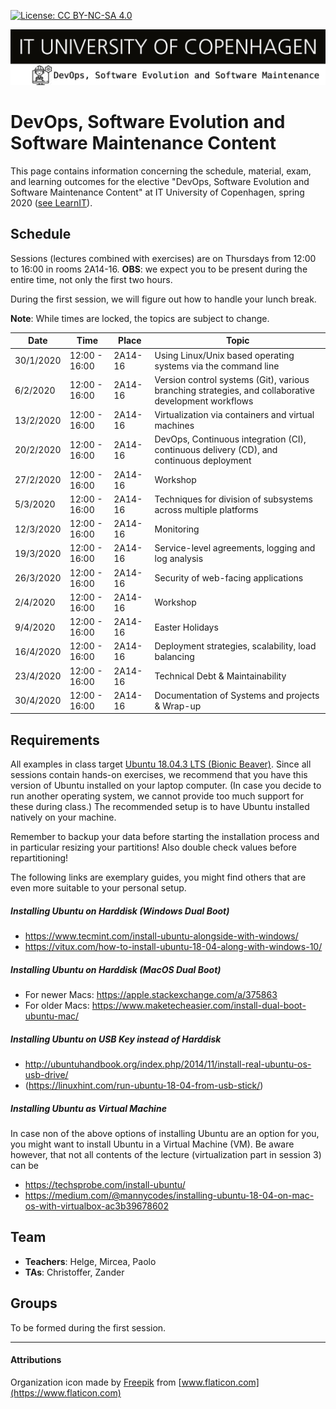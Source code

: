 
[![License: CC BY-NC-SA 4.0](https://img.shields.io/badge/License-CC%20BY--NC--SA%204.0-lightgrey.svg)](https://creativecommons.org/licenses/by-nc-sa/4.0/)

![](images/banner.png)

# DevOps, Software Evolution and Software Maintenance Content

This page contains information concerning the schedule, material, exam, and learning outcomes for the elective "DevOps, Software Evolution and Software Maintenance Content" at IT University of Copenhagen, spring 2020 ([see LearnIT](https://learnit.itu.dk/course/view.php?id=3019324)).

## Schedule

Sessions (lectures combined with exercises) are on Thursdays from 12:00 to 16:00 in rooms 2A14-16. 
**OBS**: we expect you to be present during the entire time, not only the first two hours. 

During the first session, we will figure out how to handle your lunch break.

**Note**: While times are locked, the topics are subject to change.

| Date      | Time          | Place   | Topic |
|---------- | ------------- | ------- | -------------------------- |
| 30/1/2020 | 12:00 - 16:00 | 2A14-16 | Using Linux/Unix based operating systems via the command line |
| 6/2/2020  | 12:00 - 16:00 | 2A14-16 | Version control systems (Git), various branching strategies, and collaborative development workflows |
| 13/2/2020 | 12:00 - 16:00 | 2A14-16 | Virtualization via containers and virtual machines |
| 20/2/2020 | 12:00 - 16:00 | 2A14-16 | DevOps, Continuous integration (CI), continuous delivery (CD), and continuous deployment|
| 27/2/2020 | 12:00 - 16:00 | 2A14-16 | Workshop                   |
| 5/3/2020  | 12:00 - 16:00 | 2A14-16 | Techniques for division of subsystems across multiple platforms |
| 12/3/2020 | 12:00 - 16:00 | 2A14-16 | Monitoring |
| 19/3/2020 | 12:00 - 16:00 | 2A14-16 | Service-level agreements, logging and log analysis |
| 26/3/2020 | 12:00 - 16:00 | 2A14-16 | Security of web-facing applications |
| 2/4/2020  | 12:00 - 16:00 | 2A14-16 | Workshop |
| 9/4/2020  | 12:00 - 16:00 | 2A14-16 | Easter Holidays            |
| 16/4/2020 | 12:00 - 16:00 | 2A14-16 | Deployment strategies, scalability, load balancing |
| 23/4/2020 | 12:00 - 16:00 | 2A14-16 | Technical Debt & Maintainability |
| 30/4/2020 | 12:00 - 16:00 | 2A14-16 | Documentation of Systems and projects & Wrap-up |

<!--
Using Linux/Unix based operating systems via the command line (Bash)
  * Virtualization via containers and virtual machines
  * Continuous integration (CI), continuous delivery, and continuous deployment 
  * Version control systems (Git), various branching strategies, and collaborative development workflows 
  * Coding standards, static analysis, linters, etc. 
  * Collaborative development process with code reviews, pair programming
  * Time-planning and scheduling in software engineering projects
  * Techniques for division of subsystems across multiple platforms
  * Logging and log analysis 
  * Monitoring 
  * Scalability, load balancing
  * Service-level agreements 
  * Security of web-facing applications
  * Deployment strategies
  * Technical Debt & Maintainability 
  * Refactoring and evolution of legacy systems
-->


## Requirements

All examples in class target [Ubuntu 18.04.3 LTS (Bionic Beaver)](http://releases.ubuntu.com/18.04/). Since all sessions contain hands-on exercises, we recommend that you have this version of Ubuntu installed on your laptop computer. (In case you decide to run another operating system, we cannot provide too much support for these during class.) The recommended setup is to have Ubuntu installed natively on your machine. 


Remember to backup your data before starting the installation process and in particular resizing your partitions! Also double check values before repartitioning!


The following links are exemplary guides, you might find others that are even more suitable to your personal setup.

##### Installing Ubuntu on Harddisk (Windows Dual Boot)
  - https://www.tecmint.com/install-ubuntu-alongside-with-windows/
  - https://vitux.com/how-to-install-ubuntu-18-04-along-with-windows-10/

##### Installing Ubuntu on Harddisk (MacOS Dual Boot)

  - For newer Macs: https://apple.stackexchange.com/a/375863
  - For older Macs: https://www.maketecheasier.com/install-dual-boot-ubuntu-mac/

##### Installing Ubuntu on USB Key instead of Harddisk

  - http://ubuntuhandbook.org/index.php/2014/11/install-real-ubuntu-os-usb-drive/
  - (https://linuxhint.com/run-ubuntu-18-04-from-usb-stick/)


##### Installing Ubuntu as Virtual Machine 

In case non of the above options of installing Ubuntu are an option for you, you might want to install Ubuntu in a Virtual Machine (VM). Be aware however, that not all contents of the lecture (virtualization part in session 3) can be 

  - https://techsprobe.com/install-ubuntu/
  - https://medium.com/@mannycodes/installing-ubuntu-18-04-on-mac-os-with-virtualbox-ac3b39678602



## Team

  - **Teachers**: Helge, Mircea, Paolo
  - **TAs**: Christoffer, Zander

## Groups

To be formed during the first session.

---------------------------

#### Attributions

Organization icon made by [Freepik](https://www.flaticon.com/authors/freepik) from [www.flaticon.com](https://www.flaticon.com)
